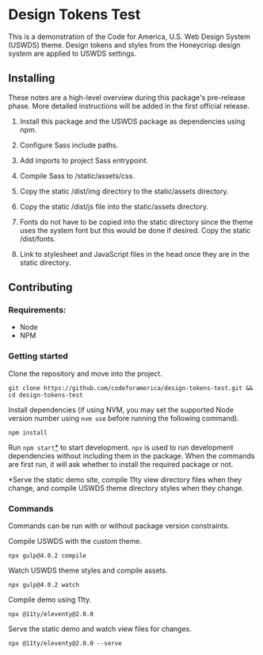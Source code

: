 # Design Tokens Test

This is a demonstration of the Code for America, U.S. Web Design System (USWDS) theme. Design tokens and styles from the Honeycrisp design system are applied to USWDS settings.

## Installing

These notes are a high-level overview during this package's pre-release phase. More detailed instructions will be added in the first official release.

1. Install this package and the USWDS package as dependencies using npm.

1. Configure Sass include paths.

1. Add imports to project Sass entrypoint.

1. Compile Sass to /static/assets/css.

1. Copy the static /dist/img directory to the static/assets directory.

1. Copy the static /dist/js file into the static/assets directory.

1. Fonts do not have to be copied into the static directory since the theme uses the system font but this would be done if desired. Copy the static /dist/fonts.

1. Link to stylesheet and JavaScript files in the head once they are in the static directory.

## Contributing

### Requirements:

* Node
* NPM

### Getting started

Clone the repository and move into the project.

```
git clone https://github.com/codeforamerica/design-tokens-test.git && cd design-tokens-test
```

Install dependencies (if using NVM, you may set the supported Node version number using `nvm use` before running the following command).

```
npm install
```

Run `npm start`[*](/#ref) to start development. `npx` is used to run development dependencies without including them in the package. When the commands are first run, it will ask whether to install the required package or not.

<span id="ref">*</span>Serve the static demo site, compile 11ty view directory files when they change, and compile USWDS theme directory styles when they change.

### Commands

Commands can be run with or without package version constraints.

Compile USWDS with the custom theme.

```
npx gulp@4.0.2 compile
```

Watch USWDS theme styles and compile assets.

```
npx gulp@4.0.2 watch
```

Compile demo using 11ty.

```
npx @11ty/eleventy@2.0.0
```

Serve the static demo and watch view files for changes.

```
npx @11ty/eleventy@2.0.0 --serve
```
